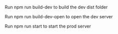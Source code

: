 Run npm run build-dev to build the dev dist folder

Run npm run build-dev-open to open the dev server

Run npm run start to start the prod server
